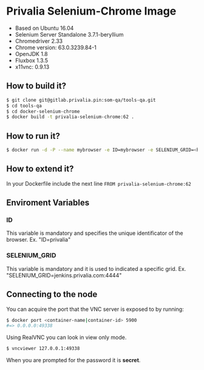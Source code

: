 Privalia Selenium-Chrome Image
=============================

* Based on Ubuntu 16.04
* Selenium Server Standalone 3.7.1-beryllium
* Chromedriver 2.33
* Chrome version: 63.0.3239.84-1
* OpenJDK 1.8
* Fluxbox 1.3.5
* x11vnc: 0.9.13

## How to build it?

``` bash
$ git clone git@gitlab.privalia.pin:som-qa/tools-qa.git
$ cd tools-qa
$ cd docker-selenium-chrome
$ docker build -t privalia-selenium-chrome:62 . 
```

## How to run it?

``` bash
$ docker run -d -P --name mybrowser -e ID=mybrowser -e SELENIUM_GRID=<hub-address>:<hub-port> --dns <dns-address> privalia-selenium-chrome:62
```

## How to extend it?

In your Dockerfile include the next line
```FROM privalia-selenium-chrome:62```

## Enviroment Variables

### ID
This variable is mandatory and specifies the unique identificator of the browser.
Ex. "ID=privalia"

### SELENIUM_GRID
This variable is mandatory and it is used to indicated a specific grid.
Ex. "SELENIUM_GRID=jenkins.privalia.com:4444"

## Connecting to the node
You can acquire the port that the VNC server is exposed to by running:

``` bash
$ docker port <container-name|container-id> 5900
#=> 0.0.0.0:49338
```

Using RealVNC you can look in view only mode.

``` bash
$ vncviewer 127.0.0.1:49338
```

When you are prompted for the password it is __secret__.

